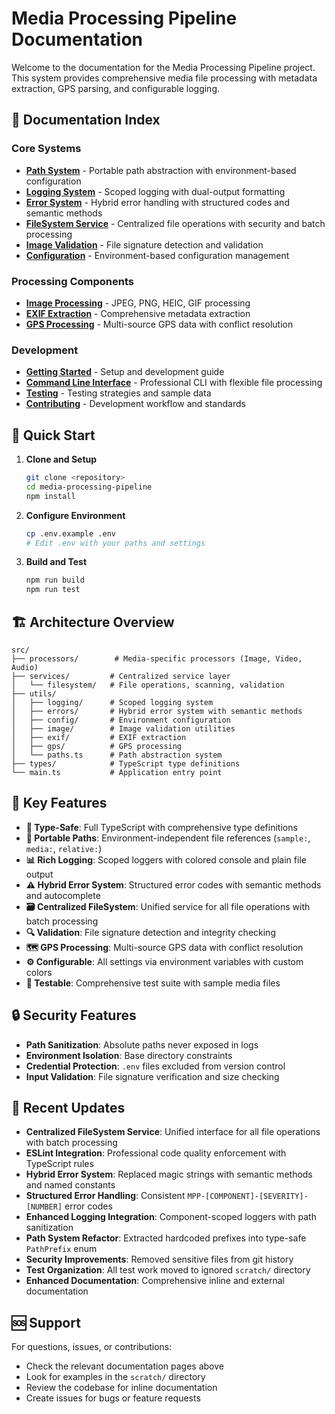 # Media Processing Pipeline Documentation

Welcome to the documentation for the Media Processing Pipeline project. This system provides comprehensive media file processing with metadata extraction, GPS parsing, and configurable logging.

## 📖 Documentation Index

### Core Systems
- **[Path System](./path-system.md)** - Portable path abstraction with environment-based configuration
- **[Logging System](./logging-system.md)** - Scoped logging with dual-output formatting
- **[Error System](./error-system.md)** - Hybrid error handling with structured codes and semantic methods
- **[FileSystem Service](./filesystem-service.md)** - Centralized file operations with security and batch processing
- **[Image Validation](./image-validation.md)** - File signature detection and validation
- **[Configuration](./configuration.md)** - Environment-based configuration management

### Processing Components  
- **[Image Processing](./image-processing.md)** - JPEG, PNG, HEIC, GIF processing
- **[EXIF Extraction](./exif-extraction.md)** - Comprehensive metadata extraction
- **[GPS Processing](./gps-processing.md)** - Multi-source GPS data with conflict resolution

### Development
- **[Getting Started](./getting-started.md)** - Setup and development guide
- **[Command Line Interface](./cli.md)** - Professional CLI with flexible file processing
- **[Testing](./testing.md)** - Testing strategies and sample data
- **[Contributing](./contributing.md)** - Development workflow and standards

## 🚀 Quick Start

1. **Clone and Setup**
   ```bash
   git clone <repository>
   cd media-processing-pipeline
   npm install
   ```

2. **Configure Environment**
   ```bash
   cp .env.example .env
   # Edit .env with your paths and settings
   ```

3. **Build and Test**
   ```bash
   npm run build
   npm run test
   ```

## 🏗️ Architecture Overview

```
src/
├── processors/        # Media-specific processors (Image, Video, Audio)
├── services/         # Centralized service layer
│   └── filesystem/   # File operations, scanning, validation
├── utils/
│   ├── logging/      # Scoped logging system
│   ├── errors/       # Hybrid error system with semantic methods
│   ├── config/       # Environment configuration
│   ├── image/        # Image validation utilities  
│   ├── exif/         # EXIF extraction
│   ├── gps/          # GPS processing
│   └── paths.ts      # Path abstraction system
├── types/            # TypeScript type definitions
└── main.ts           # Application entry point
```

## 🔧 Key Features

- **🎯 Type-Safe**: Full TypeScript with comprehensive type definitions
- **📁 Portable Paths**: Environment-independent file references (`sample:`, `media:`, `relative:`)
- **📊 Rich Logging**: Scoped loggers with colored console and plain file output
- **⚠️ Hybrid Error System**: Structured error codes with semantic methods and autocomplete
- **🗃️ Centralized FileSystem**: Unified service for all file operations with batch processing
- **🔍 Validation**: File signature detection and integrity checking
- **🗺️ GPS Processing**: Multi-source GPS data with conflict resolution
- **⚙️ Configurable**: All settings via environment variables with custom colors
- **🧪 Testable**: Comprehensive test suite with sample media files

## 🔒 Security Features

- **Path Sanitization**: Absolute paths never exposed in logs
- **Environment Isolation**: Base directory constraints
- **Credential Protection**: `.env` files excluded from version control
- **Input Validation**: File signature verification and size checking

## 📝 Recent Updates

- **Centralized FileSystem Service**: Unified interface for all file operations with batch processing
- **ESLint Integration**: Professional code quality enforcement with TypeScript rules
- **Hybrid Error System**: Replaced magic strings with semantic methods and named constants
- **Structured Error Handling**: Consistent `MPP-[COMPONENT]-[SEVERITY]-[NUMBER]` error codes
- **Enhanced Logging Integration**: Component-scoped loggers with path sanitization
- **Path System Refactor**: Extracted hardcoded prefixes into type-safe `PathPrefix` enum
- **Security Improvements**: Removed sensitive files from git history  
- **Test Organization**: All test work moved to ignored `scratch/` directory
- **Enhanced Documentation**: Comprehensive inline and external documentation

## 🆘 Support

For questions, issues, or contributions:
- Check the relevant documentation pages above
- Look for examples in the `scratch/` directory
- Review the codebase for inline documentation
- Create issues for bugs or feature requests